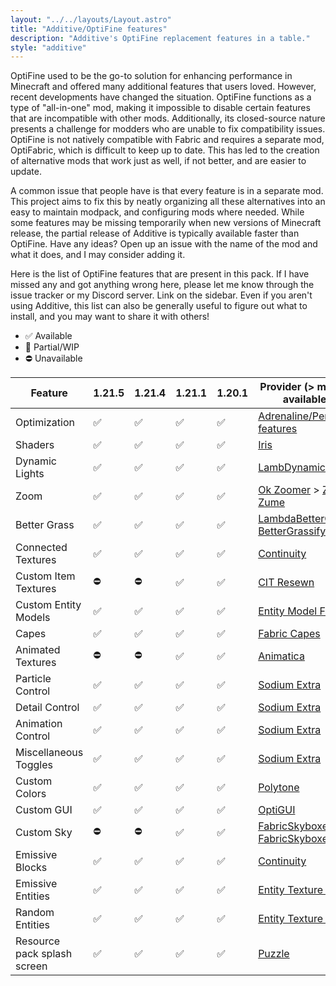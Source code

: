 ```yaml
---
layout: "../../layouts/Layout.astro"
title: "Additive/OptiFine features"
description: "Additive's OptiFine replacement features in a table."
style: "additive"
---
```


OptiFine used to be the go-to solution for enhancing performance in Minecraft and offered many additional features that users loved. However, recent developments have changed the situation. OptiFine functions as a type of "all-in-one" mod, making it impossible to disable certain features that are incompatible with other mods. Additionally, its closed-source nature presents a challenge for modders who are unable to fix compatibility issues. OptiFine is not natively compatible with Fabric and requires a separate mod, OptiFabric, which is difficult to keep up to date. This has led to the creation of alternative mods that work just as well, if not better, and are easier to update.

A common issue that people have is that every feature is in a separate mod. This project aims to fix this by neatly organizing all these alternatives into an easy to maintain modpack, and configuring mods where needed. While some features may be missing temporarily when new versions of Minecraft release, the partial release of Additive is typically available faster than OptiFine. Have any ideas? Open up an issue with the name of the mod and what it does, and I may consider adding it.

Here is the list of OptiFine features that are present in this pack. If I have missed any and got anything wrong here, please let me know through the issue tracker or my Discord server. Link on the sidebar. Even if you aren't using Additive, this list can also be generally useful to figure out what to install, and you may want to share it with others!

- ✅ Available
- 🚧 Partial/WIP
- ⛔ Unavailable

| Feature                     | 1.21.5 | 1.21.4 | 1.21.1 | 1.20.1 | Provider (> means if not available then)                                                                                              |
| --------------------------- | ------ | ------ | ------ | ------ | ------------------------------------------------------------------------------------------------------------------------------------- |
| Optimization                | ✅     | ✅     | ✅     | ✅     | [Adrenaline/Performance-features](/adrenaline/performance-features)                                                                   |
| Shaders                     | ✅     | ✅     | ✅     | ✅     | [Iris](https://modrinth.com/mod/iris)                                                                                                 |
| Dynamic Lights              | ✅     | ✅     | ✅     | ✅     | [LambDynamicLights](https://modrinth.com/mod/lambdynamiclights)                                                                       |
| Zoom                        | ✅     | ✅     | ✅     | ✅     | [Ok Zoomer](https://modrinth.com/mod/ok-zoomer) > [Zoomify](https://modrinth.com/mod/zoomify) > [Zume](https://modrinth.com/mod/zume) |
| Better Grass                | ✅     | ✅     | ✅     | ✅     | [LambdaBetterGrass](https://modrinth.com/mod/lambdabettergrass) > [BetterGrassify](https://www.modrinth.com/mod/bettergrassify)       |
| Connected Textures          | ✅     | ✅     | ✅     | ✅     | [Continuity](https://modrinth.com/mod/continuity)                                                                                     |
| Custom Item Textures        | ⛔     | ⛔     | ✅     | ✅     | [CIT Resewn](https://modrinth.com/mod/cit-resewn)                                                                                     |
| Custom Entity Models        | ✅     | ✅     | ✅     | ✅     | [Entity Model Features](https://modrinth.com/mod/entity-model-features)                                                               |
| Capes                       | ✅     | ✅     | ✅     | ✅     | [Fabric Capes](https://modrinth.com/mod/capes)                                                                                        |
| Animated Textures           | ⛔     | ⛔     | ✅     | ✅     | [Animatica](https://modrinth.com/mod/animatica)                                                                                       |
| Particle Control            | ✅     | ✅     | ✅     | ✅     | [Sodium Extra](https://modrinth.com/mod/sodium-extra)                                                                                 |
| Detail Control              | ✅     | ✅     | ✅     | ✅     | [Sodium Extra](https://modrinth.com/mod/sodium-extra)                                                                                 |
| Animation Control           | ✅     | ✅     | ✅     | ✅     | [Sodium Extra](https://modrinth.com/mod/sodium-extra)                                                                                 |
| Miscellaneous Toggles       | ✅     | ✅     | ✅     | ✅     | [Sodium Extra](https://modrinth.com/mod/sodium-extra)                                                                                 |
| Custom Colors               | ✅     | ✅     | ✅     | ✅     | [Polytone](https://modrinth.com/mod/polytone)                                                                                         |
| Custom GUI                  | ✅     | ✅     | ✅     | ✅     | [OptiGUI](https://modrinth.com/mod/optigui)                                                                                           |
| Custom Sky                  | ⛔     | ⛔     | ✅     | ✅     | [FabricSkyboxes](https://modrinth.com/mod/fabricskyboxes) + [FabricSkyboxes Interop](https://modrinth.com/mod/fabricskyboxes-interop) |
| Emissive Blocks             | ✅     | ✅     | ✅     | ✅     | [Continuity](https://modrinth.com/mod/continuity)                                                                                     |
| Emissive Entities           | ✅     | ✅     | ✅     | ✅     | [Entity Texture Features](https://modrinth.com/mod/entitytexturefeatures)                                                             |
| Random Entities             | ✅     | ✅     | ✅     | ✅     | [Entity Texture Features](https://modrinth.com/mod/entitytexturefeatures)                                                             |
| Resource pack splash screen | ✅     | ✅     | ✅     | ✅     | [Puzzle](https://modrinth.com/mod/puzzle)                                                                                             |
